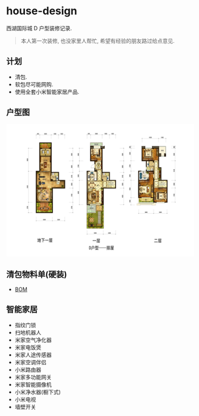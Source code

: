 # house-design

西湖国际城 D 户型装修记录.

 > 本人第一次装修, 也没家里人帮忙, 希望有经验的朋友路过给点意见.

## 计划

* 清包.
* 软包尽可能网购.
* 使用全套小米智能家居产品.

## 户型图

![huxingd](house/huxingd.jpeg)

## 清包物料单(硬装)

* [BOM](items/bom.xlsx)

## 智能家居
* 指纹门锁
* 扫地机器人
* 米家空气净化器
* 米家电饭煲
* 米家人途传感器
* 米家空调伴侣
* 小米路由器
* 米家多功能网关
* 米家智能摄像机
* 小米净水器(橱下式)
* 小米电视
* 墙壁开关
